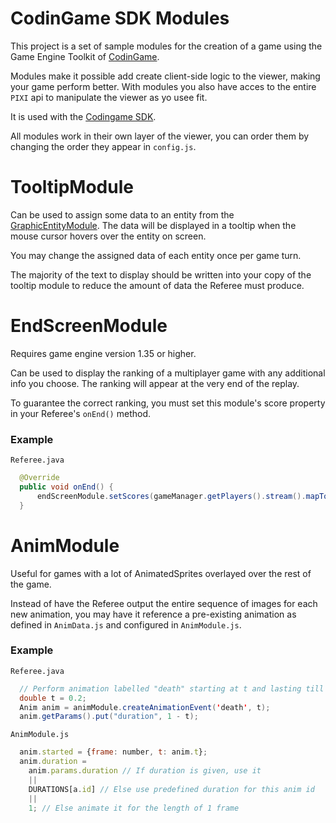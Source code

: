# CodinGame SDK Modules

This project is a set of sample modules for the creation of a game using the Game Engine Toolkit of [CodinGame](https://codingame.com).

Modules make it possible add create client-side logic to the viewer, making your game perform better. With modules you also have acces to the entire `PIXI` api to manipulate the viewer as yo usee fit.

It is used with the [Codingame SDK](https://github.com/CodinGame/codingame-game-engine).

All modules work in their own layer of the viewer, you can order them by changing the order they appear in `config.js`.

# TooltipModule

Can be used to assign some data to an entity from the [GraphicEntityModule](https://github.com/CodinGame/codingame-game-engine/tree/master/engine/modules/entities). The data will be displayed in a tooltip when the mouse cursor hovers over the entity on screen.

You may change the assigned data of each entity once per game turn.

The majority of the text to display should be written into your copy of the tooltip module to reduce the amount of data the Referee must produce.

# EndScreenModule

Requires game engine version 1.35 or higher.

Can be used to display the ranking of a multiplayer game with any additional info you choose. The ranking will appear at the very end of the replay.

To guarantee the correct ranking, you must set this module's score property in your Referee's `onEnd()` method.

### Example
`Referee.java`
```java
  @Override
  public void onEnd() {
      endScreenModule.setScores(gameManager.getPlayers().stream().mapToInt(p -> p.getScore()).toArray());
  }
```

# AnimModule

Useful for games with a lot of AnimatedSprites overlayed over the rest of the game.

Instead of have the Referee output the entire sequence of images for each new animation, you may have it reference a pre-existing animation as defined in `AnimData.js` and configured in `AnimModule.js`.

### Example
`Referee.java`
```java
  // Perform animation labelled "death" starting at t and lasting till end of frame
  double t = 0.2;
  Anim anim = animModule.createAnimationEvent('death', t);
  anim.getParams().put("duration", 1 - t);
```
`AnimModule.js`
```javascript
  anim.started = {frame: number, t: anim.t};
  anim.duration = 
    anim.params.duration // If duration is given, use it
    || 
    DURATIONS[a.id] // Else use predefined duration for this anim id
    || 
    1; // Else animate it for the length of 1 frame
  
```
